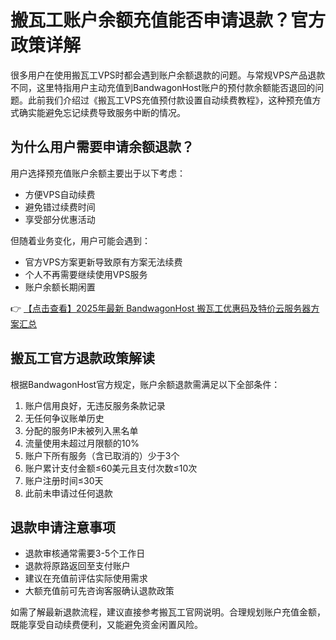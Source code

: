 # 搬瓦工账户余额充值能否申请退款？官方政策详解

很多用户在使用搬瓦工VPS时都会遇到账户余额退款的问题。与常规VPS产品退款不同，这里特指用户主动充值到BandwagonHost账户的预付款余额能否退回的问题。此前我们介绍过《搬瓦工VPS充值预付款设置自动续费教程》，这种预充值方式确实能避免忘记续费导致服务中断的情况。

## 为什么用户需要申请余额退款？

用户选择预充值账户余额主要出于以下考虑：
- 方便VPS自动续费
- 避免错过续费时间
- 享受部分优惠活动

但随着业务变化，用户可能会遇到：
- 官方VPS方案更新导致原有方案无法续费
- 个人不再需要继续使用VPS服务
- 账户余额长期闲置

👉 [【点击查看】2025年最新 BandwagonHost 搬瓦工优惠码及特价云服务器方案汇总](https://bit.ly/banwagon)

## 搬瓦工官方退款政策解读

根据BandwagonHost官方规定，账户余额退款需满足以下全部条件：

1. 账户信用良好，无违反服务条款记录
2. 无任何争议账单历史
3. 分配的服务IP未被列入黑名单
4. 流量使用未超过月限额的10%
5. 账户下所有服务（含已取消的）少于3个
6. 账户累计支付金额≤60美元且支付次数≤10次
7. 账户注册时间≤30天
8. 此前未申请过任何退款

## 退款申请注意事项

- 退款审核通常需要3-5个工作日
- 退款将原路返回至支付账户
- 建议在充值前评估实际使用需求
- 大额充值前可先咨询客服确认退款政策

如需了解最新退款流程，建议直接参考搬瓦工官网说明。合理规划账户充值金额，既能享受自动续费便利，又能避免资金闲置风险。